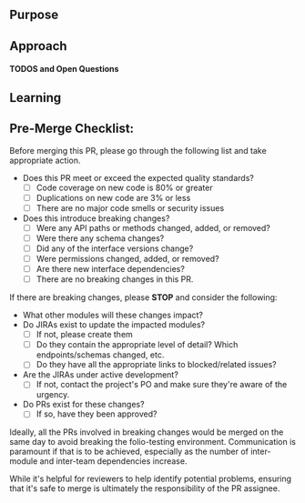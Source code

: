 <!--
  If you have a relevant JIRA issue number, please put it in the issue title.
  Example: MODEBSNET-70 Orders schema updates

  TL;DR
    - https://www.youtube.com/watch?v=5aHmO_S8FQ4
    - http://www.olitreadwell.com/2016/05/22/how-to-write-great-pull-requests/
    - https://www.atlassian.com/blog/git/written-unwritten-guide-pull-requests
-->

## Purpose
<!--
  Why are you making this change? There is nothing more important
  to provide to the reviewer and to future readers than the cause
  that gave rise to this pull request. Be careful to avoid circular
  statements like "the purpose is to update the schema." 
  instead, provide an explanation like "there is more data to be provided and stored for Purchase Orders 
  which is currently missing in the schema"

  The purpose may seem self-evident to you now, but the standard to
  hold yourself to should be "can a developer parachuting into this
  the project reconstructs the necessary context merely by reading this
  section."

  If you have a relevant JIRA issue, add a link directly to the issue URL here.
  Example: https://issues.folio.org/browse/MODEBSNET-70
 -->

## Approach
<!--
 How does this change fulfill the purpose? It's best to talk
 high-level strategy and avoid code-splaining the commit history.

 The goal is not only to explain what you did but help other
 developers *work* with your solution in the future.
-->

#### TODOS and Open Questions
<!-- OPTIONAL
- [ ] Use GitHub checklists. When solved, check the box and explain the answer.
- [ ] Check logging.
-->

## Learning
<!-- OPTIONAL
  Help out not only your reviewer but also your fellow developer!
  Sometimes there are key pieces of information that you used to come up
  with your solution. Don't let all that hard work go to waste! A
  pull request is a *perfect opportunity to share the learning that
  you did. Add links to blog posts, patterns, libraries, or add-ons used
  to solve this problem.
-->

## Pre-Merge Checklist:
Before merging this PR, please go through the following list and take appropriate action.

- Does this PR meet or exceed the expected quality standards?
  - [ ] Code coverage on new code is 80% or greater
  - [ ] Duplications on new code are 3% or less
  - [ ] There are no major code smells or security issues
- Does this introduce breaking changes?
  - [ ] Were any API paths or methods changed, added, or removed?
  - [ ] Were there any schema changes?
  - [ ] Did any of the interface versions change?
  - [ ] Were permissions changed, added, or removed?
  - [ ] Are there new interface dependencies?
  - [ ] There are no breaking changes in this PR.

If there are breaking changes, please **STOP** and consider the following:

- What other modules will these changes impact?
- Do JIRAs exist to update the impacted modules?
  - [ ] If not, please create them
  - [ ] Do they contain the appropriate level of detail?  Which endpoints/schemas changed, etc.
  - [ ] Do they have all the appropriate links to blocked/related issues?
- Are the JIRAs under active development?
  - [ ] If not, contact the project's PO and make sure they're aware of the urgency.
- Do PRs exist for these changes?
  - [ ] If so, have they been approved?

Ideally, all the PRs involved in breaking changes would be merged on the same day
to avoid breaking the folio-testing environment.
Communication is paramount if that is to be achieved,
especially as the number of inter-module and inter-team dependencies increase.

While it's helpful for reviewers to help identify potential problems,
ensuring that it's safe to merge is ultimately the responsibility of the PR assignee.
